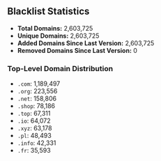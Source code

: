 ## Blacklist Statistics

- **Total Domains:** 2,603,725
- **Unique Domains:** 2,603,725
- **Added Domains Since Last Version:** 2,603,725
- **Removed Domains Since Last Version:** 0

### Top-Level Domain Distribution

-  `.com`: 1,189,497
-  `.org`: 223,556
-  `.net`: 158,806
-  `.shop`: 78,186
-  `.top`: 67,311
-  `.io`: 64,072
-  `.xyz`: 63,178
-  `.pl`: 48,493
-  `.info`: 42,331
-  `.fr`: 35,593

